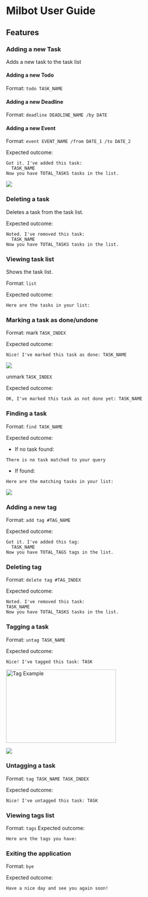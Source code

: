 # Milbot User Guide

## Features 

### Adding a new Task

Adds a new task to the task list

#### Adding a new Todo
Format: `todo TASK_NAME`


#### Adding a new Deadline
Format: `deadline DEADLINE_NAME /by DATE`

#### Adding a new Event
Format: `event EVENT_NAME /from DATE_1 /to DATE_2`

Expected outcome:
```
Got it. I've added this task:
  TASK_NAME
Now you have TOTAL_TASKS tasks in the list.
```

![](/event_example.png)

### Deleting a task

Deletes a task from the task list.

Expected outcome:
```
Noted. I've removed this task:
  TASK_NAME
Now you have TOTAL_TASKS tasks in the list.
```

### Viewing task list

Shows the task list.

Format: `list`

Expected outcome:
```
Here are the tasks in your list:
```

### Marking a task as done/undone
Format: 
mark `TASK_INDEX`

Expected outcome:

```
Nice! I've marked this task as done: TASK_NAME
```
![](/mark_example.png)

unmark `TASK_INDEX`

Expected outcome:

```
OK, I've marked this task as not done yet: TASK_NAME
```

### Finding a task
Format: `find TASK_NAME`

Expected outcome:

- If no task found:

```
There is no task matched to your query
```

- If found:
```
Here are the matching tasks in your list:
```
![](/find_example.png)

### Adding a new tag
Format: `add tag #TAG_NAME`

Expected outcome:

```
Got it. I've added this tag:
  TASK_NAME
Now you have TOTAL_TAGS tags in the list.
```

### Deleting tag
Format: `delete tag #TAG_INDEX`

Expected outcome:

```
Noted. I've removed this task:
TASK_NAME
Now you have TOTAL_TASKS tasks in the list.
```

### Tagging a task
Format: `untag TASK_NAME`

Expected outcome:

```
Nice! I've tagged this task: TASK
```
<img src="/tag_example.png" alt="Tag Example" width="300" height="200">

![](/tag_example.png)

### Untagging a task
Format: `tag TASK_NAME TASK_INDEX`

Expected outcome:

```
Nice! I've untagged this task: TASK
```

### Viewing tags list
Format: `tags`
Expected outcome:

```
Here are the tags you have:
```

### Exiting the application
Format: `bye`

Expected outcome:

```
Have a nice day and see you again soon!
```
